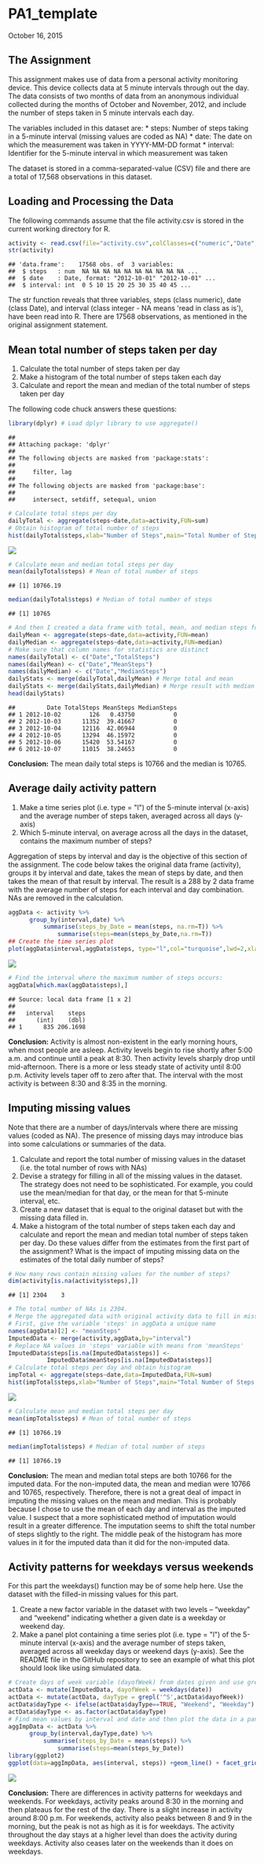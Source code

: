 # PA1_template
October 16, 2015  
## The Assignment

This assignment makes use of data from a personal activity monitoring device. This device collects data at 5 minute intervals through out the day. The data consists of two months of data from an anonymous individual collected during the months of October and November, 2012, and include the number of steps taken in 5 minute intervals each day.

The variables included in this dataset are:
    * steps: Number of steps taking in a 5-minute interval (missing values are coded as NA) 
    * date: The date on which the measurement was taken in YYYY-MM-DD format 
    * interval: Identifier for the 5-minute interval in which measurement was taken

The dataset is stored in a comma-separated-value (CSV) file and there are a total of 17,568 observations in this dataset.

## Loading and Processing the Data
The following commands assume that the file activity.csv is stored in the current working directory for R.


```r
activity <- read.csv(file="activity.csv",colClasses=c("numeric","Date",NA),header=TRUE)
str(activity)
```

```
## 'data.frame':	17568 obs. of  3 variables:
##  $ steps   : num  NA NA NA NA NA NA NA NA NA NA ...
##  $ date    : Date, format: "2012-10-01" "2012-10-01" ...
##  $ interval: int  0 5 10 15 20 25 30 35 40 45 ...
```
The str function reveals that three variables, steps (class numeric), date (class Date), and interval (class integer - NA means 'read in class as is'), have been read into R. There are 17568 observations, as mentioned in the original assignment statement.

## Mean total number of steps taken per day
1. Calculate the total number of steps taken per day 
2. Make a histogram of the total number of steps taken each day 
3. Calculate and report the mean and median of the total number of steps taken per day

The following code chuck answers these questions:

```r
library(dplyr) # Load dplyr library to use aggregate()
```

```
## 
## Attaching package: 'dplyr'
## 
## The following objects are masked from 'package:stats':
## 
##     filter, lag
## 
## The following objects are masked from 'package:base':
## 
##     intersect, setdiff, setequal, union
```

```r
# Calculate total steps per day
dailyTotal <- aggregate(steps~date,data=activity,FUN=sum) 
# Obtain histogram of total number of steps
hist(dailyTotal$steps,xlab="Number of Steps",main="Total Number of Steps Taken per Day",col="lavender")
```

![](PA1_template_files/figure-html/TotalSteps-1.png) 

```r
# Calculate mean and median total steps per day
mean(dailyTotal$steps) # Mean of total number of steps
```

```
## [1] 10766.19
```

```r
median(dailyTotal$steps) # Median of total number of steps
```

```
## [1] 10765
```

```r
# And then I created a data frame with total, mean, and median steps for each day
dailyMean <- aggregate(steps~date,data=activity,FUN=mean)
dailyMedian <- aggregate(steps~date,data=activity,FUN=median)
# Make sure that column names for statistics are distinct
names(dailyTotal) <- c("Date","TotalSteps")
names(dailyMean) <- c("Date","MeanSteps")
names(dailyMedian) <- c("Date","MedianSteps")
dailyStats <- merge(dailyTotal,dailyMean) # Merge total and mean
dailyStats <- merge(dailyStats,dailyMedian) # Merge result with median
head(dailyStats)
```

```
##         Date TotalSteps MeanSteps MedianSteps
## 1 2012-10-02        126   0.43750           0
## 2 2012-10-03      11352  39.41667           0
## 3 2012-10-04      12116  42.06944           0
## 4 2012-10-05      13294  46.15972           0
## 5 2012-10-06      15420  53.54167           0
## 6 2012-10-07      11015  38.24653           0
```
**Conclusion:** The mean daily total steps is 10766 and the median is 10765.

## Average daily activity pattern
1. Make a time series plot (i.e. type = "l") of the 5-minute interval (x-axis) and the average number of steps taken, averaged across all days (y-axis)
2. Which 5-minute interval, on average across all the days in the dataset, contains the maximum number of steps?

Aggregation of steps by interval and day is the objective of this section of the assignment. The code below takes the original data frame (activity), groups it by interval and date, takes the mean of steps by date, and then takes the mean of that result by interval. The result is a 288 by 2 data frame with the average number of steps for each interval and day combination. NAs are removed in the calculation.

```r
aggData <- activity %>% 
      group_by(interval,date) %>% 
          summarise(steps_by_Date = mean(steps, na.rm=T)) %>% 
              summarise(steps=mean(steps_by_Date,na.rm=T)) 
## Create the time series plot
plot(aggData$interval,aggData$steps, type="l",col="turquoise",lwd=2,xlab="Five Minute Interval",ylab="Mean Number of Steps",main="Aggregated Number of Steps by Date and Interval",cex.main=0.9)
```

![](PA1_template_files/figure-html/Aggregation-1.png) 

```r
# Find the interval where the maximum number of steps occurs:
aggData[which.max(aggData$steps),]
```

```
## Source: local data frame [1 x 2]
## 
##   interval    steps
##      (int)    (dbl)
## 1      835 206.1698
```
**Conclusion:** Activity is almost non-existent in the early morning hours, when most people are asleep. Activity levels begin to rise shortly after 5:00 a.m. and continue until a peak at 8:30. Then activity levels sharply drop until mid-afternoon. There is a more or less steady state of activity until 8:00 p.m. Activity levels taper off to zero after that. The interval with the most activity is between 8:30 and 8:35 in the morning.

## Imputing missing values
Note that there are a number of days/intervals where there are missing values (coded as NA). The presence of missing days may introduce bias into some calculations or summaries of the data.
1. Calculate and report the total number of missing values in the dataset (i.e. the total number of rows with NAs)
2. Devise a strategy for filling in all of the missing values in the dataset. The strategy does not need to be sophisticated. For example, you could use the mean/median for that day, or the mean for that 5-minute interval, etc.
3. Create a new dataset that is equal to the original dataset but with the missing data filled in.
4. Make a histogram of the total number of steps taken each day and calculate and report the mean and median total number of steps taken per day. Do these values differ from the estimates from the first part of the assignment? What is the impact of imputing missing data on the estimates of the total daily number of steps?


```r
# How many rows contain missing values for the number of steps?
dim(activity[is.na(activity$steps),])
```

```
## [1] 2304    3
```

```r
# The total number of NAs is 2304.
# Merge the aggregated data with original activity data to fill in missing values
# First, give the variable 'steps' in aggData a unique name
names(aggData)[2] <- "meanSteps"
ImputedData <- merge(activity,aggData,by="interval")
# Replace NA values in 'steps' variable with means from 'meanSteps'
ImputedData$steps[is.na(ImputedData$steps)] <-  
           ImputedData$meanSteps[is.na(ImputedData$steps)]
# Calculate total steps per day and obtain histogram
impTotal <- aggregate(steps~date,data=ImputedData,FUN=sum) 
hist(impTotal$steps,xlab="Number of Steps",main="Total Number of Steps Taken per Day",col="wheat")
```

![](PA1_template_files/figure-html/Imputation-1.png) 

```r
# Calculate mean and median total steps per day
mean(impTotal$steps) # Mean of total number of steps
```

```
## [1] 10766.19
```

```r
median(impTotal$steps) # Median of total number of steps
```

```
## [1] 10766.19
```
**Conclusion:** The mean and median total steps are both 10766 for the imputed data. For the non-imputed data, the mean and median were 10766 and 10765, respectively. Therefore, there is not a great deal of impact in imputing the missing values on the mean and median. This is probably because I chose to use the mean of each day and interval as the imputed value. I suspect that a more sophisticated method of imputation would result in a greater difference. The imputation seems to shift the total number of steps slightly to the right. The middle peak of the histogram has more values in it for the imputed data than it did for the non-imputed data.

## Activity patterns for weekdays versus weekends
For this part the weekdays() function may be of some help here. Use the dataset with the filled-in missing values for this part.
1. Create a new factor variable in the dataset with two levels – “weekday” and “weekend” indicating whether a given date is a weekday or weekend day.
2. Make a panel plot containing a time series plot (i.e. type = "l") of the 5-minute interval (x-axis) and the average number of steps taken, averaged across all weekday days or weekend days (y-axis). See the README file in the GitHub repository to see an example of what this plot should look like using simulated data.


```r
# Create days of week variable (dayofWeek) from dates given and use grepl to find Saturday and Sunday. Then convert the resulting logical into a factor variable with two levels (weekday and weekend).
actData <- mutate(ImputedData, dayofWeek = weekdays(date))
actData <- mutate(actData, dayType = grepl('^S',actData$dayofWeek))
actData$dayType <- ifelse(actData$dayType==TRUE, "Weekend", "Weekday")
actData$dayType <- as.factor(actData$dayType)
# Find mean values by interval and date and then plot the data in a panel plot.
aggImpData <- actData %>% 
      group_by(interval,dayType,date) %>% 
          summarise(steps_by_Date = mean(steps)) %>% 
              summarise(steps=mean(steps_by_Date)) 
library(ggplot2)
ggplot(data=aggImpData, aes(interval, steps)) +geom_line() + facet_grid(dayType ~ .)
```

![](PA1_template_files/figure-html/Weekdays-1.png) 

**Conclusion:** There are differences in activity patterns for weekdays and weekends. For weekdays, activity peaks around 8:30 in the morning and then plateaus for the rest of the day. There is a slight increase in activity around 8:00 p.m. For weekends, activity also peaks between 8 and 9 in the morning, but the peak is not as high as it is for weekdays. The activity throughout the day stays at a higher level than does the activity during weekdays. Activity also ceases later on the weekends than it does on weekdays.
